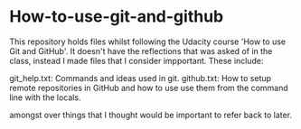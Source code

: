 How-to-use-git-and-github
=========================

This repository holds files whilst following the Udacity course 'How to use Git and GitHub'. It doesn't have the 
reflections that was asked of in the class, instead I made files that I consider impportant. These include:

git_help.txt: Commands and ideas used in git.
github.txt: How to setup remote repositories in GitHub and how to use use them from the command line with the locals.

amongst over things that I thought would be important to refer back to later.
